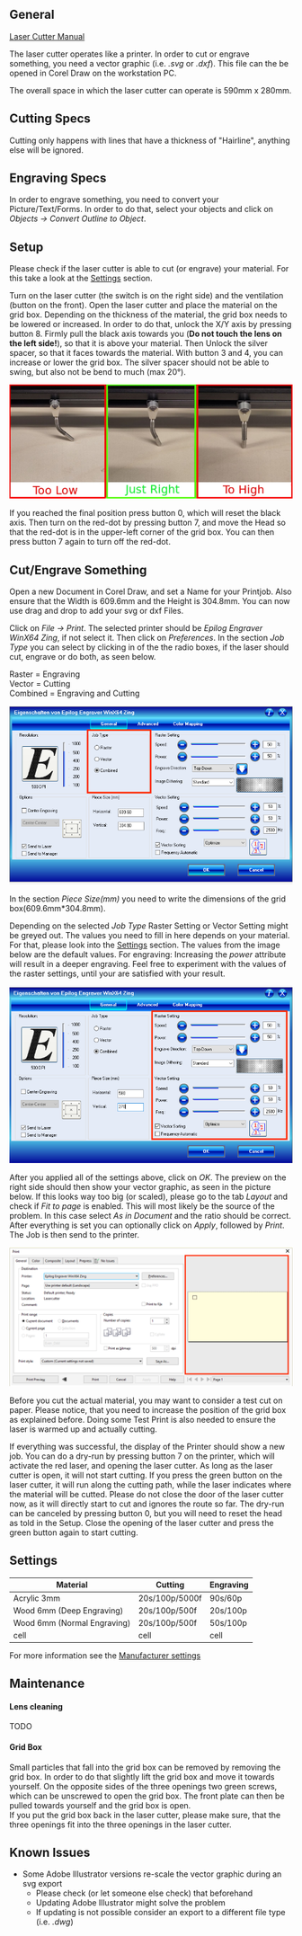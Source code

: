 ## General

[Laser Cutter Manual](https://www.epiloglaser.com/assets/downloads/manuals/zing-manual-web.pdf)

The laser cutter operates like a printer. In order to cut or engrave something, you need a vector graphic (i.e. _.svg_ or _.dxf_). This file can the be opened in Corel Draw on the workstation PC.

The overall space in which the laser cutter can operate is 590mm x 280mm.

## Cutting Specs

Cutting only happens with lines that have a thickness of "Hairline", anything else will be ignored.

## Engraving Specs

In order to engrave something, you need to convert your Picture/Text/Forms. In order to do that, select your objects and click on _Objects -> Convert Outline to Object_.

## Setup

Please check if the laser cutter is able to cut (or engrave) your material. For this take a look at the [Settings](#Settings) section.

Turn on the laser cutter (the switch is on the right side) and the ventilation (button on the front). Open the laser cutter and place the material on the grid box. Depending on the thickness of the material, the grid box needs to be lowered or increased. In order to do that, unlock the X/Y axis by pressing button 8. Firmly pull the black axis towards you (**Do not touch the lens on the left side!**), so that it is above your material. Then Unlock the silver spacer, so that it faces towards the material. With button 3 and 4, you can increase or lower the grid box. The silver spacer should not be able to swing, but also not be bend to much (max 20°). 

![laser_cutter_calibration](uploads/8a041e940762edf017a9c4802a4d9236/laser_cutter_calibration.jpg)

If you reached the final position press button 0, which will reset the black axis. 
Then turn on the red-dot by pressing button 7, and move the Head so that the red-dot is in the upper-left corner of the grid box. 
You can then press button 7 again to turn off the red-dot.

## Cut/Engrave Something

Open a new Document in Corel Draw, and set a Name for your Printjob. 
Also ensure that the Width is 609.6mm and the Height is 304.8mm. 
You can now use drag and drop to add your svg or dxf Files.


Click on _File -> Print_. The selected printer should be _Epilog Engraver WinX64 Zing_, if not select it. Then click on _Preferences_. In the section _Job Type_ you can select by clicking in of the the radio boxes, if the laser should cut, engrave or do both, as seen below.

Raster = Engraving\
Vector = Cutting\
Combined = Engraving and Cutting

![2-Preferences](uploads/b3551bf485c3052af8e20ce4ade003d0/2-Preferences.PNG)

In the section _Piece Size(mm)_ you need to write the dimensions of the grid box(609.6mm*304.8mm). 

Depending on the selected _Job Type_ Raster Setting or Vector Setting might be greyed out. The values you need to fill in here depends on your material. For that, please look into the [Settings](#Settings) section. The values from the image below are the default values. For engraving: Increasing the _power_ attribute will result in a deeper engraving. Feel free to experiment with the values of the raster settings, until your are satisfied with your result.

![4-Raster_Vector_Settings](uploads/971530c6c74db13fe9731c2fe3680729/4-Raster_Vector_Settings.PNG)

After you applied all of the settings above, click on _OK_. The preview on the right side should then show your vector graphic, as seen in the picture below. If this looks way too big (or scaled), please go to the tab _Layout_ and check if _Fit to page_ is enabled. This will most likely be the source of the problem. In this case select _As in Document_ and the ratio should be correct. After everything is set you can optionally click on _Apply_, followed by _Print_. The Job is then send to the printer.

![5-Print](uploads/78fd7d1bcefa9e9a85b135b235b09dd0/5-Print.PNG)

Before you cut the actual material, you may want to consider a test cut on paper. Please notice, that you need to increase the position of the grid box as explained before.
Doing some Test Print is also needed to ensure the laser is warmed up and actually cutting.

If everything was successful, the display of the Printer should show a new job. You can do a dry-run by pressing button 7 on the printer, which will activate the red laser, and opening the laser cutter. As long as the laser cutter is open, it will not start cutting. If you press the green button on the laser cutter, it will run along the cutting path, while the laser indicates where the material will be cutted. Please do not close the door of the laser cutter now, as it will directly start to cut and ignores the route so far. The dry-run can be canceled by pressing button 0, but you will need to reset the head as told in the Setup. Close the opening of the laser cutter and press the green button again to start cutting.

## Settings
| Material | Cutting | Engraving |
|----------|---------|-----------|
| Acrylic 3mm | 20s/100p/5000f | 90s/60p |
| Wood 6mm (Deep Engraving) | 20s/100p/500f | 20s/100p |
| Wood 6mm (Normal Engraving) | 20s/100p/500f | 50s/100p |
| cell | cell | cell |

For more information see the [Manufacturer settings](https://www.epiloglaser.de/assets/downloads/zing-material-settings.pdf)

## Maintenance

#### Lens cleaning

TODO

#### Grid Box

Small particles that fall into the grid box can be removed by removing the grid box. In order to do that slightly lift the grid box and move it towards yourself. On the opposite sides of the three openings two green screws, which can be unscrewed to open the grid box. The front plate can then be pulled towards yourself and the grid box is open.\
If you put the grid box back in the laser cutter, please make sure, that the three openings fit into the three openings in the laser cutter.

## Known Issues

- Some Adobe Illustrator versions re-scale the vector graphic during an svg export
  - Please check (or let someone else check) that beforehand
  - Updating Adobe Illustrator might solve the problem
  - If updating is not possible consider an export to a different file type (i.e. _.dwg_)